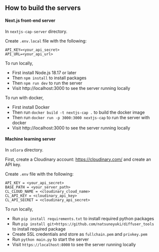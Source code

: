 ## How to build the servers

#### Next.js front-end server

In `nextjs-cap-server` directory.

Create `.env.local` file with the following:
```
API_KEY=<your_api_secret>
API_URL=<your_api_url>
```

To run locally, 

- First install Node.js 18.17 or later
- Then `npm install` to install packages
- Then `npm run dev` to run the server
- Visit http://localhost:3000 to see the server running locally

To run with docker,

- First install Docker
- Then run `docker build -t nextjs-cap .` to build the docker image
- Then run `docker run -p 3000:3000 nextjs-cap` to run the server with docker
- Visit http://localhost:3000 to see the server running locally

#### Machine learning server

In `sdlora` directory.

First, create a Cloudinary account: https://cloudinary.com/ and create an API key.

Create `.env` file with the following:
```
API_KEY = <your_api_secret>
BASE_PATH = <your_server_path>
CL_CLOUD_NAME = <cloudinary_cloud_name>
CL_API_KEY = <cloudinary_api_key>
CL_API_SECRET = <cloudinary_api_secret>
```

To run locally,

- Run `pip install requirements.txt` to install required python packages 
- Run `pip install git+https://github.com/natsunoyuki/diffuser_tools` to install required package
- Create SSL credentials and store as `fullchain.pem` and `privkey.pem`
- Run `python main.py` to start the server
- Visit `https://localhost:8000` to see the server running locally